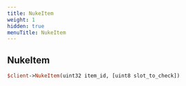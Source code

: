 ```yaml
---
title: NukeItem
weight: 1
hidden: true
menuTitle: NukeItem
---
```

## NukeItem
```perl
$client->NukeItem(uint32 item_id, [uint8 slot_to_check])
```